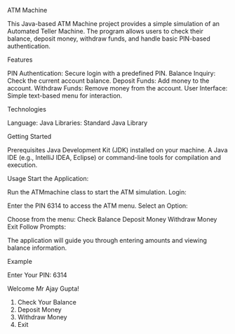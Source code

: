 ATM Machine

This Java-based ATM Machine project provides a simple simulation of an Automated Teller Machine. The program allows users to check their balance, deposit money, withdraw funds, and handle basic PIN-based authentication.

Features

PIN Authentication: Secure login with a predefined PIN.
Balance Inquiry: Check the current account balance.
Deposit Funds: Add money to the account.
Withdraw Funds: Remove money from the account.
User Interface: Simple text-based menu for interaction.

Technologies

Language: Java
Libraries: Standard Java Library

Getting Started

Prerequisites
Java Development Kit (JDK) installed on your machine.
A Java IDE (e.g., IntelliJ IDEA, Eclipse) or command-line tools for compilation and execution.

Usage
Start the Application:

Run the ATMmachine class to start the ATM simulation.
Login:

Enter the PIN 6314 to access the ATM menu.
Select an Option:

Choose from the menu:
Check Balance
Deposit Money
Withdraw Money
Exit
Follow Prompts:

The application will guide you through entering amounts and viewing balance information.

Example

Enter Your PIN:
6314

Welcome Mr Ajay Gupta!

1. Check Your Balance
2. Deposit Money
3. Withdraw Money
4. Exit
